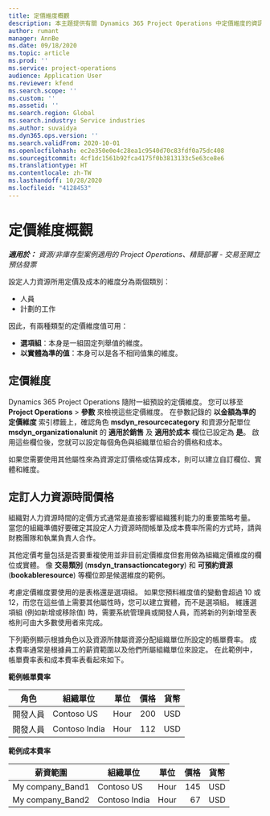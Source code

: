 ```yaml
---
title: 定價維度概觀
description: 本主題提供有關 Dynamics 365 Project Operations 中定價維度的資訊。
author: rumant
manager: AnnBe
ms.date: 09/18/2020
ms.topic: article
ms.prod: ''
ms.service: project-operations
audience: Application User
ms.reviewer: kfend
ms.search.scope: ''
ms.custom: ''
ms.assetid: ''
ms.search.region: Global
ms.search.industry: Service industries
ms.author: suvaidya
ms.dyn365.ops.version: ''
ms.search.validFrom: 2020-10-01
ms.openlocfilehash: ec2e350e0e4c28ea1c9540d70c83fdf0a75dc408
ms.sourcegitcommit: 4cf1dc1561b92fca4175f0b3813133c5e63ce8e6
ms.translationtype: HT
ms.contentlocale: zh-TW
ms.lasthandoff: 10/28/2020
ms.locfileid: "4128453"
---
```

# <a name="pricing-dimensions-overview"></a>定價維度概觀

_**適用於：** 資源/非庫存型案例適用的 Project Operations、精簡部署 - 交易至開立預估發票_

設定人力資源所用定價及成本的維度分為兩個類別：

- 人員
- 計劃的工作

因此，有兩種類型的定價維度值可用：

- **選項組**：本身是一組固定列舉值的維度。
- **以實體為準的值**：本身可以是各不相同值集的維度。

## <a name="pricing-dimensions"></a>定價維度

Dynamics 365 Project Operations 隨附一組預設的定價維度。 您可以移至 **Project Operations** > **參數** 來檢視這些定價維度。 在參數記錄的 **以金額為準的定價維度** 索引標籤上，確認角色 **msdyn_resourcecategory** 和資源分配單位 **msdyn_organizationalunit** 的 **適用於銷售** 及 **適用於成本** 欄位已設定為 **是**。 啟用這些欄位後，您就可以設定每個角色與組織單位組合的價格和成本。

如果您需要使用其他屬性來為資源定訂價格或估算成本，則可以建立自訂欄位、實體和維度。

## <a name="pricing-human-resource-time"></a>定訂人力資源時間價格
組織對人力資源時間的定價方式通常是直接影響組織獲利能力的重要策略考量。 當您的組織準備好要確定其設定人力資源時間帳單及成本費率所需的方式時，請與財務團隊和執業負責人合作。

其他定價考量包括是否要重複使用並非目前定價維度但套用做為組織定價維度的欄位或實體。 像 **交易類別** (**msdyn_transactioncategory**) 和 **可預約資源** (**bookableresource**) 等欄位即是候選維度的範例。 

考慮定價維度要使用的是表格還是選項組。 如果您預料維度值的變動會超過 10 或 12，而您在這些值上需要其他屬性時，您可以建立實體，而不是選項組。 維護選項組 (例如新增或移除值) 時，需要系統管理員或開發人員，而將新的列新增至表格則可由大多數使用者來完成。

下列範例顯示根據角色以及資源所隸屬資源分配組織單位所設定的帳單費率。 成本費率通常是根據員工的薪資範圍以及他們所屬組織單位來設定。 在此範例中，帳單費率表和成本費率表看起來如下。

**範例帳單費率**

| 角色        | 組織單位    |單位      |價格      |貨幣  |
| ------------|-------------|----------|----------:|----------|
| 開發人員   | Contoso US  |Hour | 200|USD     |
| 開發人員   | Contoso India |Hour|   112|USD     |


**範例成本費率**

| 薪資範圍     | 組織單位    |單位      |價格      |貨幣  |
| ----------------|-------------|----------|----------:|----------|
| My company_Band1 | Contoso US  |Hour | 145|USD     |
| My company_Band2 | Contoso India |Hour|   67|USD     |
